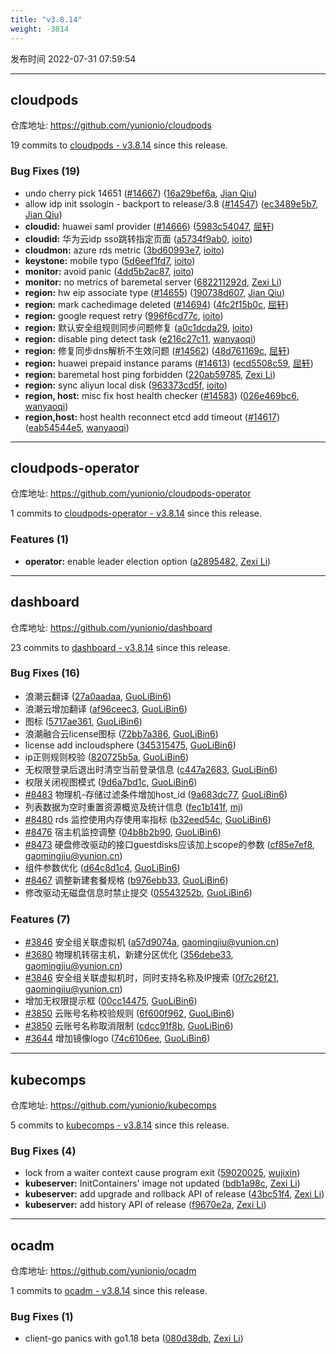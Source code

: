 ```yaml
---
title: "v3.8.14"
weight: -3814
---
```


发布时间 2022-07-31 07:59:54

-----

## cloudpods

仓库地址: https://github.com/yunionio/cloudpods

19 commits to [cloudpods - v3.8.14] since this release.

### Bug Fixes (19)
- undo cherry pick 14651 ([#14667](https://github.com/yunionio/cloudpods/issues/14667)) ([16a29bef6a](https://github.com/yunionio/cloudpods/commit/16a29bef6aa811e3ab95f202c82ee5dfb7dded7b), [Jian Qiu](mailto:swordqiu@gmail.com))
- allow idp init ssologin - backport to release/3.8 ([#14547](https://github.com/yunionio/cloudpods/issues/14547)) ([ec3489e5b7](https://github.com/yunionio/cloudpods/commit/ec3489e5b75996ce3872fae01b4b11a02a4ff422), [Jian Qiu](mailto:swordqiu@gmail.com))
- **cloudid:** huawei saml provider ([#14666](https://github.com/yunionio/cloudpods/issues/14666)) ([5983c54047](https://github.com/yunionio/cloudpods/commit/5983c540475efd9e0f96de871af5021fa0e44f93), [屈轩](mailto:qu_xuan@icloud.com))
- **cloudid:** 华为云idp sso跳转指定页面 ([a5734f9ab0](https://github.com/yunionio/cloudpods/commit/a5734f9ab0dace93c1af1cb774a85b50f2f2e1e2), [ioito](mailto:qu_xuan@icloud.com))
- **cloudmon:** azure rds metric ([3bd60993e7](https://github.com/yunionio/cloudpods/commit/3bd60993e7bc828f092a9252993fabf95ab743e5), [ioito](mailto:qu_xuan@icloud.com))
- **keystone:** mobile typo ([5d6eef1fd7](https://github.com/yunionio/cloudpods/commit/5d6eef1fd7b82d3008a6d25c5976d057130ddf0a), [ioito](mailto:qu_xuan@icloud.com))
- **monitor:** avoid panic ([4dd5b2ac87](https://github.com/yunionio/cloudpods/commit/4dd5b2ac8717e5e98b4b6b8ae1c25bc7dddb8dd6), [ioito](mailto:qu_xuan@icloud.com))
- **monitor:** no metrics of baremetal server ([682211292d](https://github.com/yunionio/cloudpods/commit/682211292d63fa248033867b2abb71f3336555e8), [Zexi Li](mailto:zexi.li@icloud.com))
- **region:** hw eip associate type ([#14655](https://github.com/yunionio/cloudpods/issues/14655)) ([190738d607](https://github.com/yunionio/cloudpods/commit/190738d607c2140b798a4b30e1b739244cb48fd3), [Jian Qiu](mailto:swordqiu@gmail.com))
- **region:** mark cachedimage deleted ([#14694](https://github.com/yunionio/cloudpods/issues/14694)) ([4fc2f15b0c](https://github.com/yunionio/cloudpods/commit/4fc2f15b0c5fdedd6cda224444999458d405c922), [屈轩](mailto:qu_xuan@icloud.com))
- **region:** google request retry ([996f6cd77c](https://github.com/yunionio/cloudpods/commit/996f6cd77cd7b1fb6ca8785a5e680fed8a617f1c), [ioito](mailto:qu_xuan@icloud.com))
- **region:** 默认安全组规则同步问题修复 ([a0c1dcda29](https://github.com/yunionio/cloudpods/commit/a0c1dcda2975ceddedeb644ec0c206bfd77c9c90), [ioito](mailto:qu_xuan@icloud.com))
- **region:** disable ping detect task ([e216c27c11](https://github.com/yunionio/cloudpods/commit/e216c27c11c236cc644867c390d695cec58ee495), [wanyaoqi](mailto:d3lx.yq@gmail.com))
- **region:** 修复同步dns解析不生效问题 ([#14562](https://github.com/yunionio/cloudpods/issues/14562)) ([48d761169c](https://github.com/yunionio/cloudpods/commit/48d761169cac1874f2b3f2d7e9cdaca189be364c), [屈轩](mailto:qu_xuan@icloud.com))
- **region:** huawei prepaid instance params ([#14613](https://github.com/yunionio/cloudpods/issues/14613)) ([ecd5508c59](https://github.com/yunionio/cloudpods/commit/ecd5508c59e168d20b2ce3121e0c8e66d7404126), [屈轩](mailto:qu_xuan@icloud.com))
- **region:** baremetal host ping forbidden ([220ab59785](https://github.com/yunionio/cloudpods/commit/220ab597852b63f468e7a451db17fa87e4f0a229), [Zexi Li](mailto:zexi.li@icloud.com))
- **region:** sync aliyun local disk ([963373cd5f](https://github.com/yunionio/cloudpods/commit/963373cd5f2330ae2edb6754a87b9b4f6d96608c), [ioito](mailto:qu_xuan@icloud.com))
- **region, host:** misc fix host health checker ([#14583](https://github.com/yunionio/cloudpods/issues/14583)) ([026e469bc6](https://github.com/yunionio/cloudpods/commit/026e469bc69f59e950071012a5a76247d0de2a32), [wanyaoqi](mailto:18528551+wanyaoqi@users.noreply.github.com))
- **region,host:** host health reconnect etcd add timeout ([#14617](https://github.com/yunionio/cloudpods/issues/14617)) ([eab54544e5](https://github.com/yunionio/cloudpods/commit/eab54544e51d3592f9596be47dce3406c63b02d4), [wanyaoqi](mailto:18528551+wanyaoqi@users.noreply.github.com))

[cloudpods - v3.8.14]: https://github.com/yunionio/cloudpods/compare/v3.8.13...v3.8.14
-----

## cloudpods-operator

仓库地址: https://github.com/yunionio/cloudpods-operator

1 commits to [cloudpods-operator - v3.8.14] since this release.

### Features (1)
- **operator:** enable leader election option ([a2895482](https://github.com/yunionio/cloudpods-operator/commit/a28954823109fee8b22fb12babe711ec265378f3), [Zexi Li](mailto:zexi.li@icloud.com))

[cloudpods-operator - v3.8.14]: https://github.com/yunionio/cloudpods-operator/compare/v3.8.13...v3.8.14
-----

## dashboard

仓库地址: https://github.com/yunionio/dashboard

23 commits to [dashboard - v3.8.14] since this release.

### Bug Fixes (16)
- 浪潮云翻译 ([27a0aadaa](https://github.com/yunionio/dashboard/commit/27a0aadaa695dc15b673ff88224aa7d70e6de087), [GuoLiBin6](mailto:782518577@qq.com))
- 浪潮云增加翻译 ([af96ceec3](https://github.com/yunionio/dashboard/commit/af96ceec3174d211bb0d202a4f783d5becaba123), [GuoLiBin6](mailto:782518577@qq.com))
- 图标 ([5717ae361](https://github.com/yunionio/dashboard/commit/5717ae361fdb3c92bbcb18243e51b34de166f6da), [GuoLiBin6](mailto:782518577@qq.com))
- 浪潮融合云license图标 ([72bb7a386](https://github.com/yunionio/dashboard/commit/72bb7a386c343fbef90ed92eaaa7e6bda4cbf23f), [GuoLiBin6](mailto:782518577@qq.com))
- license add incloudsphere ([345315475](https://github.com/yunionio/dashboard/commit/345315475821ce2e35cf27c9f5ae172153818859), [GuoLiBin6](mailto:782518577@qq.com))
- ip正则规则校验 ([820725b5a](https://github.com/yunionio/dashboard/commit/820725b5a181e6b0d09fa051dedd176939a7bc03), [GuoLiBin6](mailto:782518577@qq.com))
- 无权限登录后退出时清空当前登录信息 ([c447a2683](https://github.com/yunionio/dashboard/commit/c447a2683ed94a0e80f4c591293fbdb3fcc5d42b), [GuoLiBin6](mailto:782518577@qq.com))
- 权限关闭视图模式 ([9d6a7bd1c](https://github.com/yunionio/dashboard/commit/9d6a7bd1cb088d8d50516cb3857afb896d991313), [GuoLiBin6](mailto:782518577@qq.com))
- [#8483](https://github.com/yunionio/dashboard/issues/8483) 物理机-存储过滤条件增加host_id ([9a683dc77](https://github.com/yunionio/dashboard/commit/9a683dc77a2da5fd9d555e57190b9a4d066f69b7), [GuoLiBin6](mailto:782518577@qq.com))
- 列表数据为空时重置资源概览及统计信息 ([fec1b141f](https://github.com/yunionio/dashboard/commit/fec1b141f953348d4580c379f9fd2d683f666fc7), [mj](mailto:gaomingjiu@yunion.cn))
- [#8480](https://github.com/yunionio/dashboard/issues/8480) rds 监控使用内存使用率指标 ([b32eed54c](https://github.com/yunionio/dashboard/commit/b32eed54c03b2bfa0066554ef2fecdb000835f2e), [GuoLiBin6](mailto:782518577@qq.com))
- [#8476](https://github.com/yunionio/dashboard/issues/8476) 宿主机监控调整 ([04b8b2b90](https://github.com/yunionio/dashboard/commit/04b8b2b90d7fd62df65f3ad0743736660020fb38), [GuoLiBin6](mailto:782518577@qq.com))
- [#8473](https://github.com/yunionio/dashboard/issues/8473) 硬盘修改驱动的接口guestdisks应该加上scope的参数 ([cf85e7ef8](https://github.com/yunionio/dashboard/commit/cf85e7ef85a22b216bbfea407b418bf6e66bf1f2), [gaomingjiu@yunion.cn](mailto:gaomingjiu@yunion.cn))
- 组件参数优化 ([d64c8d1c4](https://github.com/yunionio/dashboard/commit/d64c8d1c4f7fb5018e16950361f000e3efcc5572), [GuoLiBin6](mailto:glbin533@163.com))
- [#8467](https://github.com/yunionio/dashboard/issues/8467) 调整新建套餐规格 ([b976ebb33](https://github.com/yunionio/dashboard/commit/b976ebb336cd9bd38ae7c4f3bd0154bfcfb64f7f), [GuoLiBin6](mailto:782518577@qq.com))
- 修改驱动无磁盘信息时禁止提交 ([05543252b](https://github.com/yunionio/dashboard/commit/05543252b81a7ce04056afba0f0f5afb0e4fc852), [GuoLiBin6](mailto:782518577@qq.com))

### Features (7)
- [#3846](https://github.com/yunionio/dashboard/issues/3846) 安全组关联虚拟机 ([a57d9074a](https://github.com/yunionio/dashboard/commit/a57d9074abb5ea3b04f6328f605c6cb9f3cfbf8c), [gaomingjiu@yunion.cn](mailto:gaomingjiu@yunion.cn))
- [#3680](https://github.com/yunionio/dashboard/issues/3680) 物理机转宿主机，新建分区优化 ([356debe33](https://github.com/yunionio/dashboard/commit/356debe3374a3747bb493321dd74d4db7a846f51), [gaomingjiu@yunion.cn](mailto:gaomingjiu@yunion.cn))
- [#3846](https://github.com/yunionio/dashboard/issues/3846) 安全组关联虚拟机时，同时支持名称及IP搜索 ([0f7c26f21](https://github.com/yunionio/dashboard/commit/0f7c26f21741a87d46f353b6fd6b2085e959f659), [gaomingjiu@yunion.cn](mailto:gaomingjiu@yunion.cn))
- 增加无权限提示框 ([00cc14475](https://github.com/yunionio/dashboard/commit/00cc14475d2d00111e141ce82cb4952b9a2b4670), [GuoLiBin6](mailto:kongxin@kongxin.local))
- [#3850](https://github.com/yunionio/dashboard/issues/3850) 云账号名称校验规则 ([6f600f962](https://github.com/yunionio/dashboard/commit/6f600f9629c318b3014a46b2c373d81333187841), [GuoLiBin6](mailto:782518577@qq.com))
- [#3850](https://github.com/yunionio/dashboard/issues/3850) 云账号名称取消限制 ([cdcc91f8b](https://github.com/yunionio/dashboard/commit/cdcc91f8b12390a93fe3a3f16c5e47db287a1c55), [GuoLiBin6](mailto:782518577@qq.com))
- [#3644](https://github.com/yunionio/dashboard/issues/3644) 增加镜像logo ([74c6106ee](https://github.com/yunionio/dashboard/commit/74c6106eee2d43d5fdfd7584b30ddd4d918f3f82), [GuoLiBin6](mailto:782518577@qq.com))

[dashboard - v3.8.14]: https://github.com/yunionio/dashboard/compare/v3.8.13...v3.8.14
-----

## kubecomps

仓库地址: https://github.com/yunionio/kubecomps

5 commits to [kubecomps - v3.8.14] since this release.

### Bug Fixes (4)
- lock from a waiter context cause program exit ([59020025](https://github.com/yunionio/kubecomps/commit/590200254954bc433197d1d699188d082362cf4c), [wujixin](mailto:599230270@qq.com))
- **kubeserver:** InitContainers' image not updated ([bdb1a98c](https://github.com/yunionio/kubecomps/commit/bdb1a98c974dd424767bbaa85e220970aa9249b2), [Zexi Li](mailto:zexi.li@icloud.com))
- **kubeserver:** add upgrade and rollback API of release ([43bc51f4](https://github.com/yunionio/kubecomps/commit/43bc51f41617363f5643b220fe674d1894b77726), [Zexi Li](mailto:zexi.li@icloud.com))
- **kubeserver:** add history API of release ([f9670e2a](https://github.com/yunionio/kubecomps/commit/f9670e2a407f09f4e12de2b91853ba65c13c92f1), [Zexi Li](mailto:zexi.li@icloud.com))

[kubecomps - v3.8.14]: https://github.com/yunionio/kubecomps/compare/v3.8.13...v3.8.14
-----

## ocadm

仓库地址: https://github.com/yunionio/ocadm

1 commits to [ocadm - v3.8.14] since this release.

### Bug Fixes (1)
- client-go panics with go1.18 beta ([080d38db](https://github.com/yunionio/ocadm/commit/080d38dbf8f6736eef4f8b78ef7b56cd47fe322f), [Zexi Li](mailto:zexi.li@icloud.com))

[ocadm - v3.8.14]: https://github.com/yunionio/ocadm/compare/v3.8.13...v3.8.14
